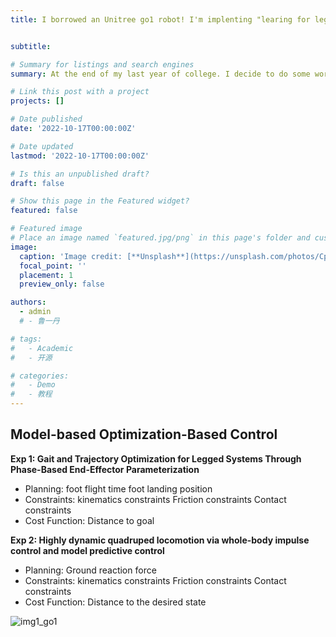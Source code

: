 ```yaml
---
title: I borrowed an Unitree go1 robot! I'm implenting "learing for leged locomotion"! 


subtitle: 

# Summary for listings and search engines
summary: At the end of my last year of college. I decide to do some work about learing for leged locomotion. I hope to publish a CCFB by 2023.

# Link this post with a project
projects: []

# Date published
date: '2022-10-17T00:00:00Z'

# Date updated
lastmod: '2022-10-17T00:00:00Z'

# Is this an unpublished draft?
draft: false

# Show this page in the Featured widget?
featured: false

# Featured image
# Place an image named `featured.jpg/png` in this page's folder and customize its options here.
image:
  caption: 'Image credit: [**Unsplash**](https://unsplash.com/photos/CpkOjOcXdUY)'
  focal_point: ''
  placement: 1
  preview_only: false

authors:
  - admin
  # - 鲁一丹

# tags:
#   - Academic
#   - 开源

# categories:
#   - Demo
#   - 教程
---
```


## Model-based Optimization-Based Control

**Exp 1: Gait and Trajectory Optimization for Legged Systems Through Phase-Based End-Effector Parameterization**
* Planning: 
foot flight time
foot landing position
* Constraints: 
kinematics constraints
Friction constraints
Contact constraints
* Cost Function:
Distance to goal


**Exp 2: Highly dynamic quadruped locomotion via whole-body impulse control and model predictive control**
* Planning: 
Ground reaction force
* Constraints: 
kinematics constraints
Friction constraints
Contact constraints
* Cost Function:
Distance to the desired state

![img1_go1](img1_go1.jpg)